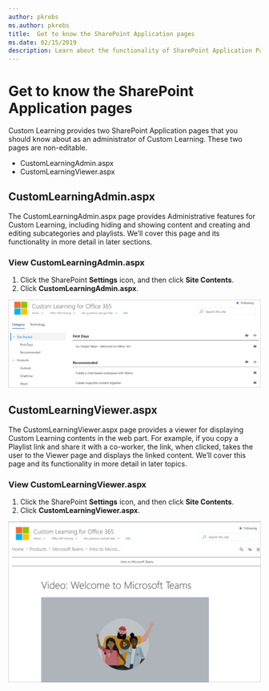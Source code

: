 ```yaml
---
author: pkrebs
ms.author: pkrebs
title:  Get to know the SharePoint Application pages
ms.date: 02/15/2019
description: Learn about the functionality of SharePoint Application Pages in Custom Learning
---
```


# Get to know the SharePoint Application pages

Custom Learning provides two SharePoint Application pages that you should know about as an administrator of Custom Learning. These two pages are non-editable. 

- CustomLearningAdmin.aspx
- CustomLearningViewer.aspx

## CustomLearningAdmin.aspx

The CustomLearningAdmin.aspx page provides Administrative features for Custom Learning, including hiding and showing content and creating and editing subcategories and playlists. We’ll cover this page and its functionality in more detail in later sections.

### View CustomLearningAdmin.aspx

1. Click the SharePoint **Settings** icon, and then click **Site Contents**. 
2. Click **CustomLearningAdmin.aspx**. 

![cg-adminapppage.png](media/cg-adminapppage.png)

## CustomLearningViewer.aspx
The CustomLearningViewer.aspx page provides a viewer for displaying Custom Learning contents in the web part. For example, if you copy a Playlist link and share it with a co-worker, the link, when clicked, takes the user to the Viewer page and displays the linked content. We’ll cover this page and its functionality in more detail in later topics.

### View CustomLearningViewer.aspx

1. Click the SharePoint **Settings** icon, and then click **Site Contents**. 
2. Click **CustomLearningViewer.aspx**. 

![cg-viewerapppage.png](media/cg-viewerapppage.png)

